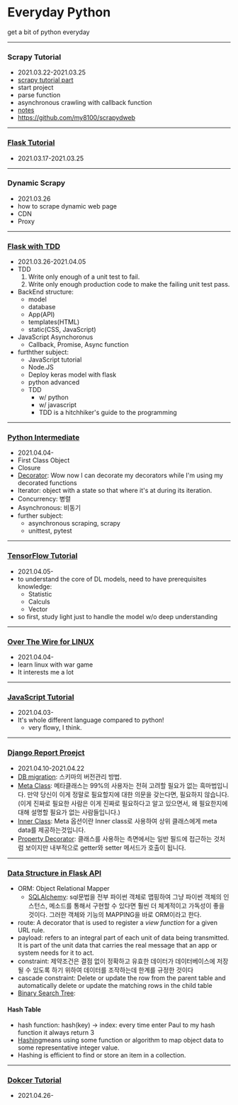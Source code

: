# Everyday Python

get a bit of python everyday

---

### Scrapy Tutorial
- 2021.03.22-2021.03.25
- [scrapy tutorial part](https://towardsdatascience.com/a-minimalist-end-to-end-scrapy-tutorial-part-i-11e350bcdec0)
- start project
- parse function
- asynchronous crawling with callback function
- [notes](./scrapy_tutorial/notes.md)
- https://github.com/my8100/scrapydweb

---

### [Flask Tutorial](https://www.youtube.com/channel/UCCezIgC97PvUuR4_gbFUs5g)
- 2021.03.17-2021.03.25

---

### Dynamic Scrapy

- 2021.03.26
- how to scrape dynamic web page
- CDN
- Proxy

---

### [Flask with TDD](https://www.youtube.com/watch?v=eAPmXQ0dC7Q&t=851s)

- 2021.03.26-2021.04.05
- TDD
  1. Write only enough of a unit test to fail.
  2. Write only enough production code to make the failing unit test pass.
- BackEnd structure:
  - model
  - database
  - App(API)
  - templates(HTML)
  - static(CSS, JavaScript)
- JavaScript Asynchoronus
  - Callback, Promise, Async function
- furthther subject:
  - JavaScript tutorial
  - Node.JS
  - Deploy keras model with flask 
  - python advanced
  - TDD
    - w/ python
    - w/ javascript
    - TDD is a hitchhiker's guide to the programming

---

### [Python Intermediate](https://www.inflearn.com/course/프로그래밍-파이썬-중급-인프런-오리지널)

- 2021.04.04-
- First Class Object
- Closure
- [Decorator](https://www.youtube.com/watch?v=FsAPt_9Bf3U): Wow now I can decorate my decorators while I'm using my decorated functions
- Iterator: object with a state so that where it's at during its iteration.
- Concurrency: 병렬
- Asynchronous: 비동기
- further subject:
  - asynchronous scraping, scrapy
  - unittest, pytest

---

### [TensorFlow Tutorial](https://www.youtube.com/watch?v=HPjBY1H-U4U&list=PLhhyoLH6IjfxVOdVC1P1L5z5azs0XjMsb&index=2)

- 2021.04.05-
- to understand the core of DL models, need to have prerequisites knowledge:
  - Statistic
  - Calculs
  - Vector
- so first, study light just to handle the model w/o deep understanding

---

### [Over The Wire for LINUX](https://www.inflearn.com/course/linux-3#)

- 2021.04.04-
- learn linux with war game
- It interests me a lot

---

### [JavaScript Tutorial](https://www.youtube.com/channel/UC_4u-bXaba7yrRz_6x6kb_w)

- 2021.04.03-
- It's whole different language compared to python!
  - very flowy, I think.

---

### [Django Report Proejct](https://www.youtube.com/watch?v=tLq20htu3ss&t=11299s)

- 2021.04.10-2021.04.22
- [DB migration](https://life-with-coding.tistory.com/68): 스키마의 버전관리 방법.
- [Meta Class](https://tech.ssut.me/understanding-python-metaclasses/): 메타클래스는 99%의 사용자는 전혀 고려할 필요가 없는 흑마법입니다. 만약 당신이 이게 정말로 필요할지에 대한 의문을 갖는다면, 필요하지 않습니다. (이게 진짜로 필요한 사람은 이게 진짜로 필요하다고 알고 있으면서, 왜 필요한지에 대해 설명할 필요가 없는 사람들입니다.)
- [Inner Class](https://has3ong.tistory.com/236): Meta 옵션이란 Inner class로 사용하여 상위 클래스에게 meta data를 제공하는것입니다.
- [Property Decorator](https://www.daleseo.com/python-property/): 클래스를 사용하는 측면에서는 일반 필드에 접근하는 것처럼 보이지만 내부적으로 getter와 setter 메서드가 호출이 됩니다.

---

### [Data Structure in Flask API](https://www.youtube.com/watch?v=74NW-84BqbA)

- ORM: Object Relational Mapper
  - [SQLAlchemy](https://dongchans.github.io/2019/28/): sql문법을 전부 파이썬 객체로 맵핑하여 그냥 파이썬 객체의 인스턴스, 메소드를 통해서 구현할 수 있다면 훨씬 더 체계적이고 가독성이 좋을 것이다. 그러한 객체와 기능의 MAPPING을 바로 ORM이라고 한다.
- route: A decorator that is used to register a *view function* for a given URL rule.
- payload: refers to an integral part of each unit of data being transmitted. It is part of the unit data that carries the real message that an app or system needs for it to act.
- constraint: 제약조건은 결점 없이 정확하고 유효한 데이터가 데이터베이스에 저장될 수 있도록 하기 위하여 데이터를 조작하는데 한계를 규정한 것이다
- cascade constraint: Delete or update the row from the parent table and automatically delete or update the matching rows in the child table
- [Binary Search Tree](https://junumoon.github.io/posts/til_recursive_function_without_return/): 

#### Hash Table

- hash function: hash(key) -> index: every time enter Paul to my hash function it always return 3
- [Hashing](https://www.freecodecamp.org/news/what-is-hashing/)means using some function or algorithm to map object data to some representative integer value.
- Hashing is efficient to find or store an item in a collection.

---
### [Dokcer Tutorial](https://www.youtube.com/watch?v=fqMOX6JJhGo)

- 2021.04.26-

